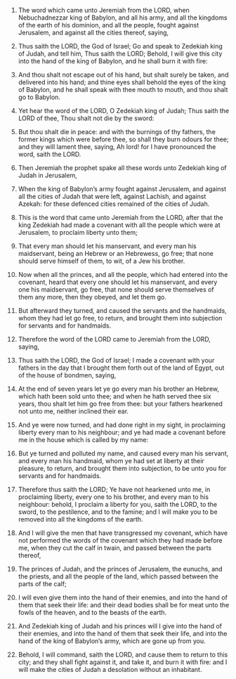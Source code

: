 1. The word which came unto Jeremiah from the LORD, when
Nebuchadnezzar king of Babylon, and all his army, and all the kingdoms
of the earth of his dominion, and all the people, fought against
Jerusalem, and against all the cities thereof, saying,

2. Thus saith
the LORD, the God of Israel; Go and speak to Zedekiah king of Judah,
and tell him, Thus saith the LORD; Behold, I will give this city into
the hand of the king of Babylon, and he shall burn it with fire:

3. And thou shalt not escape out of his hand, but shalt surely be taken,
and delivered into his hand; and thine eyes shall behold the eyes of
the king of Babylon, and he shall speak with thee mouth to mouth, and
thou shalt go to Babylon.

4. Yet hear the word of the LORD, O Zedekiah king of Judah; Thus
saith the LORD of thee, Thou shalt not die by the sword:

5. But thou
shalt die in peace: and with the burnings of thy fathers, the former
kings which were before thee, so shall they burn odours for thee; and
they will lament thee, saying, Ah lord! for I have pronounced the
word, saith the LORD.

6. Then Jeremiah the prophet spake all these words unto Zedekiah
king of Judah in Jerusalem,

7. When the king of Babylon’s army
fought against Jerusalem, and against all the cities of Judah that
were left, against Lachish, and against Azekah: for these defenced
cities remained of the cities of Judah.

8. This is the word that came unto Jeremiah from the LORD, after
that the king Zedekiah had made a covenant with all the people which
were at Jerusalem, to proclaim liberty unto them;

9. That every man
should let his manservant, and every man his maidservant, being an
Hebrew or an Hebrewess, go free; that none should serve himself of
them, to wit, of a Jew his brother.

10. Now when all the princes, and all the people, which had entered
into the covenant, heard that every one should let his manservant, and
every one his maidservant, go free, that none should serve themselves
of them any more, then they obeyed, and let them go.

11. But afterward they turned, and caused the servants and the
handmaids, whom they had let go free, to return, and brought them into
subjection for servants and for handmaids.

12. Therefore the word of the LORD came to Jeremiah from the LORD,
saying,

13. Thus saith the LORD, the God of Israel; I made a
covenant with your fathers in the day that I brought them forth out of
the land of Egypt, out of the house of bondmen, saying,

14. At the
end of seven years let ye go every man his brother an Hebrew, which
hath been sold unto thee; and when he hath served thee six years, thou
shalt let him go free from thee: but your fathers hearkened not unto
me, neither inclined their ear.

15. And ye were now turned, and had done right in my sight, in
proclaiming liberty every man to his neighbour; and ye had made a
covenant before me in the house which is called by my name:

16. But
ye turned and polluted my name, and caused every man his servant, and
every man his handmaid, whom ye had set at liberty at their pleasure,
to return, and brought them into subjection, to be unto you for
servants and for handmaids.

17. Therefore thus saith the LORD; Ye have not hearkened unto me, in
proclaiming liberty, every one to his brother, and every man to his
neighbour: behold, I proclaim a liberty for you, saith the LORD, to
the sword, to the pestilence, and to the famine; and I will make you
to be removed into all the kingdoms of the earth.

18. And I will give the men that have transgressed my covenant,
which have not performed the words of the covenant which they had made
before me, when they cut the calf in twain, and passed between the
parts thereof,

19. The princes of Judah, and the princes of
Jerusalem, the eunuchs, and the priests, and all the people of the
land, which passed between the parts of the calf;

20. I will even
give them into the hand of their enemies, and into the hand of them
that seek their life: and their dead bodies shall be for meat unto the
fowls of the heaven, and to the beasts of the earth.

21. And Zedekiah king of Judah and his princes will I give into the
hand of their enemies, and into the hand of them that seek their life,
and into the hand of the king of Babylon’s army, which are gone up
from you.

22. Behold, I will command, saith the LORD, and cause them to return
to this city; and they shall fight against it, and take it, and burn
it with fire: and I will make the cities of Judah a desolation without
an inhabitant.